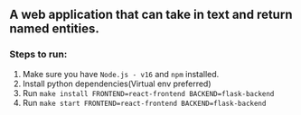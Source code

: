 ## A web application that can take in text and return named entities.

### Steps to run:
1. Make sure you have `Node.js - v16` and `npm` installed.
2. Install python dependencies(Virtual env preferred)
3. Run `make install FRONTEND=react-frontend BACKEND=flask-backend`
4. Run `make start FRONTEND=react-frontend BACKEND=flask-backend`
